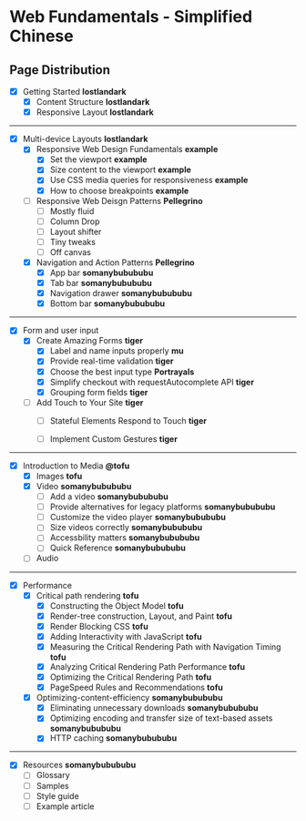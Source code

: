 # Web Fundamentals - Simplified Chinese

## Page Distribution

- [x] Getting Started **lostlandark**
  - [x] Content Structure **lostlandark**
  - [x] Responsive Layout **lostlandark**

---

- [x] Multi-device Layouts **lostlandark**
    - [x] Responsive Web Design Fundamentals **example**
      - [x] Set the viewport **example**
      - [x] Size content to the viewport **example**
      - [x] Use CSS media queries for responsiveness **example**
      - [x] How to choose breakpoints **example**
    - [ ] Responsive Web Deisgn Patterns **Pellegrino**
      - [ ] Mostly fluid
      - [ ] Column Drop
      - [ ] Layout shifter
      - [ ] Tiny tweaks
      - [ ] Off canvas
    - [x] Navigation and Action Patterns **Pellegrino**
      - [x] App bar **somanybubububu**
      - [x] Tab bar **somanybubububu**
      - [x] Navigation drawer **somanybubububu**
      - [x] Bottom bar **somanybubububu**

---

- [x] Form and user input
  - [x] Create Amazing Forms **tiger**
    - [x] Label and name inputs properly **mu**
    - [x] Provide real-time validation **tiger**
    - [x] Choose the best input type **Portrayals**
    - [x] Simplify checkout with requestAutocomplete API **tiger**
    - [x] Grouping form fields **tiger**
  - [ ] Add Touch to Your Site  **tiger**
    - [ ] Stateful Elements Respond to Touch  **tiger**
    - [ ] Implement Custom Gestures  **tiger**


---

- [x] Introduction to Media **@tofu**
  - [x] Images **tofu**
  - [x] Video **somanybubububu**
    - [ ] Add a video **somanybubububu**
    - [ ] Provide alternatives for legacy platforms **somanybubububu**
    - [ ] Customize the video player **somanybubububu**
    - [ ] Size videos correctly **somanybubububu**
    - [ ] Accessbility matters **somanybubububu**
    - [ ] Quick Reference **somanybubububu**
  - [ ] Audio

---

- [x] Performance
  - [x] Critical path rendering **tofu**
    - [x] Constructing the Object Model **tofu**
    - [x] Render-tree construction, Layout, and Paint **tofu** 
    - [x] Render Blocking CSS **tofu**
    - [x] Adding Interactivity with JavaScript **tofu**
    - [x] Measuring the Critical Rendering Path with Navigation Timing **tofu**
    - [x] Analyzing Critical Rendering Path Performance **tofu**
    - [x] Optimizing the Critical Rendering Path **tofu**
    - [x] PageSpeed Rules and Recommendations **tofu**
  - [x] Optimizing-content-efficiency **somanybubububu**
    - [x] Eliminating unnecessary downloads **somanybubububu**
    - [x] Optimizing encoding and transfer size of text-based assets **somanybubububu**
    - [x] HTTP caching **somanybubububu**

---

- [x] Resources **somanybubububu**
  - [ ] Glossary
  - [ ] Samples
  - [ ] Style guide
  - [ ] Example article

